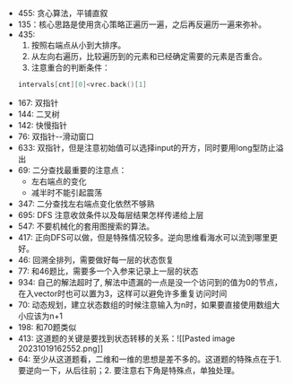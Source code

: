 - 455:  贪心算法，平铺直叙
- 135：核心思路是使用贪心策略正遍历一遍，之后再反遍历一遍来弥补。
- 435:   
	1. 按照右端点从小到大排序。
	2. 从左向右遍历，比较遍历到的元素和已经确定需要的元素是否重合。
	3. 注意重合的判断条件：
	```c++
	intervals[cnt][0]<vrec.back()[1]
	```
- 167: 双指针
- 144: 二叉树
- 142: 快慢指针
- 76:   双指针--滑动窗口
- 633: 双指针，但是注意初始值可以选择input的开方，同时要用long型防止溢出
- 69: 二分查找最重要的注意点：
	- 左右端点的变化
	- 减半时不能引起震荡
- 347: 二分查找左右端点变化依然不够熟
- 695: DFS 注意收敛条件以及每层结果怎样传递给上层
- 547: 不要机械化的套用图搜索的算法。
- 417: 正向DFS可以做，但是特殊情况较多。逆向思维看海水可以流到哪里更好。
- 46:  回溯全排列，需要做好每一层的状态恢复
- 77:  和46题比，需要多一个入参来记录上一层的状态
- 934: 自己的解法超时了, 解法中遗漏的一点是没一个访问到的值为0的节点，在入vector时也可以置为3，这样可以避免许多重复访问时间
- 70: 动态规划，建立状态数组的时候注意输入为n时，如果要直接使用数组大小应该为n+1
- 198: 和70题类似
- 413: 这道题的关键是要找到状态转移的关系：![[Pasted image 20231019162552.png]]
- 64: 至少从这道题看，二维和一维的思想是差不多的。这道题的特殊点在于1. 要逆向一下，从后往前；2. 要注意右下角是特殊点，单独处理。